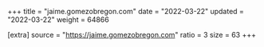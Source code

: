+++
title = "jaime.gomezobregon.com"
date = "2022-03-22"
updated = "2022-03-22"
weight = 64866

[extra]
source = "https://jaime.gomezobregon.com"
ratio = 3
size = 63
+++
